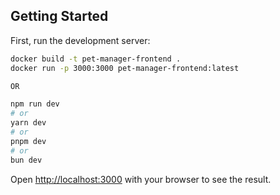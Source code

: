 
## Getting Started

First, run the development server:

```bash
docker build -t pet-manager-frontend .
docker run -p 3000:3000 pet-manager-frontend:latest

OR

npm run dev
# or
yarn dev
# or
pnpm dev
# or
bun dev
```

Open [http://localhost:3000](http://localhost:3000) with your browser to see the result.

